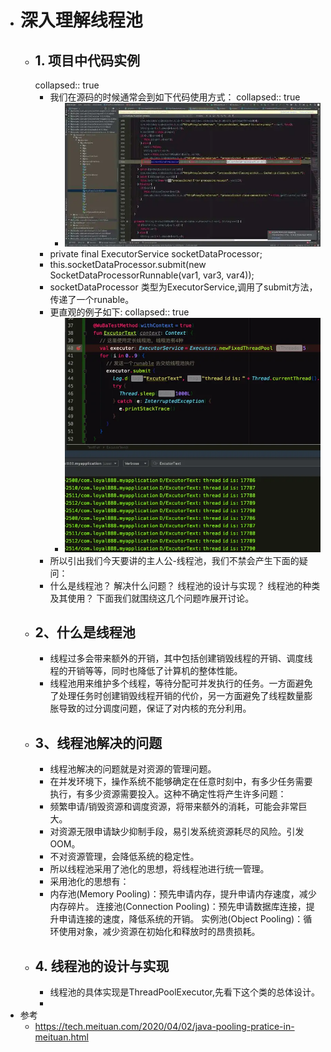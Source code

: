 - # 深入理解线程池
	- ## 1. 项目中代码实例
	  collapsed:: true
		- 我们在源码的时候通常会到如下代码使用方式：
		  collapsed:: true
			- ![image.png](../assets/image_1684420555409_0.png)
		- private final ExecutorService socketDataProcessor;
		- this.socketDataProcessor.submit(new SocketDataProcessorRunnable(var1, var3, var4));
		- socketDataProcessor 类型为ExecutorService,调用了submit方法，传递了一个runable。
		- 更直观的例子如下:
		  collapsed:: true
			- ![image.png](../assets/image_1684420592468_0.png)
		- 所以引出我们今天要讲的主人公-线程池，我们不禁会产生下面的疑问：
		- 什么是线程池？
		  解决什么问题？
		  线程池的设计与实现？
		  线程池的种类及其使用？
		  下面我们就围绕这几个问题咋展开讨论。
	- ## 2、什么是线程池
		- 线程过多会带来额外的开销，其中包括创建销毁线程的开销、调度线程的开销等等，同时也降低了计算机的整体性能。
		- 线程池用来维护多个线程，等待分配可并发执行的任务。一方面避免了处理任务时创建销毁线程开销的代价，另一方面避免了线程数量膨胀导致的过分调度问题，保证了对内核的充分利用。
	- ## 3、线程池解决的问题
		- 线程池解决的问题就是对资源的管理问题。
		- 在并发环境下，操作系统不能够确定在任意时刻中，有多少任务需要执行，有多少资源需要投入。这种不确定性将产生许多问题：
		- 频繁申请/销毁资源和调度资源，将带来额外的消耗，可能会非常巨大。
		- 对资源无限申请缺少抑制手段，易引发系统资源耗尽的风险。引发OOM。
		- 不对资源管理，会降低系统的稳定性。
		- 所以线程池采用了池化的思想，将线程池进行统一管理。
		- 采用池化的思想有：
		- 内存池(Memory Pooling)：预先申请内存，提升申请内存速度，减少内存碎片。
		  连接池(Connection Pooling)：预先申请数据库连接，提升申请连接的速度，降低系统的开销。
		  实例池(Object Pooling)：循环使用对象，减少资源在初始化和释放时的昂贵损耗。
	- ## 4. 线程池的设计与实现
		- 线程池的具体实现是ThreadPoolExecutor,先看下这个类的总体设计。
		-
- 参考
	- https://tech.meituan.com/2020/04/02/java-pooling-pratice-in-meituan.html